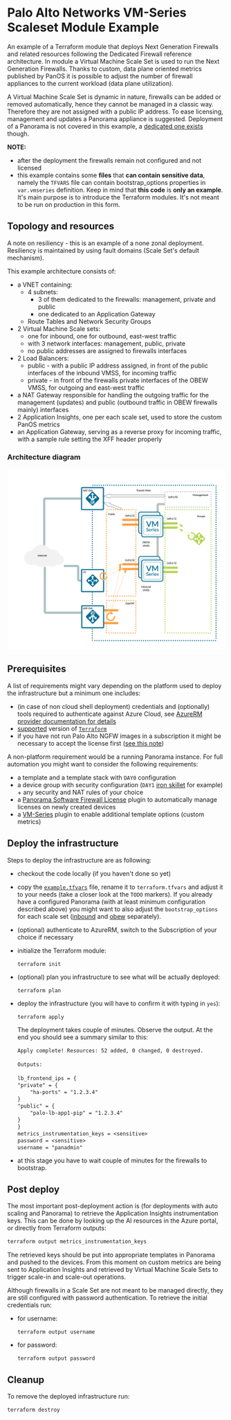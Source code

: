 # Palo Alto Networks VM-Series Scaleset Module Example

An example of a Terraform module that deploys Next Generation Firewalls and related resources following the Dedicated Firewall reference architecture. In module a Virtual Machine Scale Set is used to run the Next Generation Firewalls. Thanks to custom, data plane oriented metrics published by PanOS it is possible to adjust the number of firewall appliances to the current workload (data plane utilization).

A Virtual Machine Scale Set is dynamic in nature, firewalls can be added or removed automatically, hence they cannot be managed in a classic way. Therefore they are not assigned with a public IP address. To ease licensing, management and updates a Panorama appliance is suggested. Deployment of a Panorama is not covered in this example, a [dedicated one exists](../standalone_panorama/README.md) though.

**NOTE:**

* after the deployment the firewalls remain not configured and not licensed
* this example contains some **files** that **can contain sensitive data**, namely the `TFVARS` file can contain bootstrap_options properties in `var.vmseries` definition. Keep in mind that **this code** is **only an example**. It's main purpose is to introduce the Terraform modules. It's not meant to be run on production in this form.

## Topology and resources

A note on resiliency - this is an example of a none zonal deployment. Resiliency is maintained by using fault domains (Scale Set's default mechanism).

This example architecture consists of:

* a VNET containing:
  * 4 subnets:
    * 3 of them dedicated to the firewalls: management, private and public
    * one dedicated to an Application Gateway
  * Route Tables and Network Security Groups
* 2 Virtual Machine Scale sets:
  * one for inbound, one for outbound, east-west traffic
  * with 3 network interfaces: management, public, private
  * no public addresses are assigned to firewalls interfaces
* 2 Load Balancers:
  * public - with a public IP address assigned, in front of the public interfaces of the inbound VMSS, for incoming traffic
  * private - in front of the firewalls private interfaces of the OBEW VMSS, for outgoing and east-west traffic
* a NAT Gateway responsible for handling the outgoing traffic for the management (updates) and public (outbound traffic in OBEW firewalls mainly) interfaces
* 2 Application Insights, one per each scale set, used to store the custom PanOS metrics
* an Application Gateway, serving as a reverse proxy for incoming traffic, with a sample rule setting the XFF header properly

### Architecture diagram

![Scaling-Topology-Overview](./diagram-vmss.png)

## Prerequisites

A list of requirements might vary depending on the platform used to deploy the infrastructure but a minimum one includes:

* (in case of non cloud shell deployment) credentials and (optionally) tools required to authenticate against Azure Cloud, see [AzureRM provider documentation for details](https://registry.terraform.io/providers/hashicorp/azurerm/latest/docs#authenticating-to-azure)
* [supported](#requirements) version of [`Terraform`](<https://developer.hashicorp.com/terraform/downloads>)
* if you have not run Palo Alto NGFW images in a subscription it might be necessary to accept the license first ([see this note](../../modules/vmseries/README.md#accept-azure-marketplace-terms))

A non-platform requirement would be a running Panorama instance. For full automation you might want to consider the following requirements:

* a template and a template stack with `DAY0` configuration
* a device group with security configuration (`DAY1` [iron skillet](https://github.com/PaloAltoNetworks/iron-skillet) for example) + any security and NAT rules of your choice
* a [Panorama Software Firewall License](https://docs.paloaltonetworks.com/vm-series/9-1/vm-series-deployment/license-the-vm-series-firewall/use-panorama-based-software-firewall-license-management) plugin to automatically manage licenses on newly created devices
* a [VM-Series](https://docs.paloaltonetworks.com/panorama/9-1/panorama-admin/panorama-plugins/plugins-types/install-the-vm-series-plugin-on-panorama) plugin to enable additional template options (custom metrics)

## Deploy the infrastructure

Steps to deploy the infrastructure are as following:

* checkout the code locally (if you haven't done so yet)
* copy the [`example.tfvars`](./example.tfvars) file, rename it to `terraform.tfvars` and adjust it to your needs (take a closer look at the `TODO` markers). If you already have a configured Panorama (with at least minimum configuration described above) you might want to also adjust the `bootstrap_options` for each scale set ([inbound](./example.tfvars#L205) and [obew](./example.tfvars#L249) separately).
* (optional) authenticate to AzureRM, switch to the Subscription of your choice if necessary
* initialize the Terraform module:

      terraform init

* (optional) plan you infrastructure to see what will be actually deployed:

      terraform plan

* deploy the infrastructure (you will have to confirm it with typing in `yes`):

      terraform apply

  The deployment takes couple of minutes. Observe the output. At the end you should see a summary similar to this:

      Apply complete! Resources: 52 added, 0 changed, 0 destroyed.

      Outputs:

      lb_frontend_ips = {
      "private" = {
          "ha-ports" = "1.2.3.4"
      }
      "public" = {
          "palo-lb-app1-pip" = "1.2.3.4"
      }
      }
      metrics_instrumentation_keys = <sensitive>
      password = <sensitive>
      username = "panadmin"

* at this stage you have to wait couple of minutes for the firewalls to bootstrap.

## Post deploy

The most important post-deployment action is (for deployments with auto scaling and Panorama) to retrieve the Application Insights instrumentation keys. This can be done by looking up the AI resources in the Azure portal, or directly from Terraform outputs:

```sh
terraform output metrics_instrumentation_keys
```

The retrieved keys should be put into appropriate templates in Panorama and pushed to the devices. From this moment on custom metrics are being sent to Application Insights and retrieved by Virtual Machine Scale Sets to trigger scale-in and scale-out operations.

Although firewalls in a Scale Set are not meant to be managed directly, they are still configured with password authentication. To retrieve the initial credentials run:

* for username:

      terraform output username

* for password:

      terraform output password

## Cleanup

To remove the deployed infrastructure run:

```sh
terraform destroy
```
